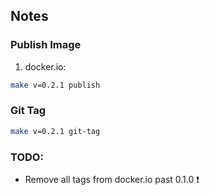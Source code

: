 ## Notes

### Publish Image

1. docker.io:

```bash
make v=0.2.1 publish
```

### Git Tag

```bash
make v=0.2.1 git-tag
```

### TODO:

- Remove all tags from docker.io past 0.1.0 ❗
